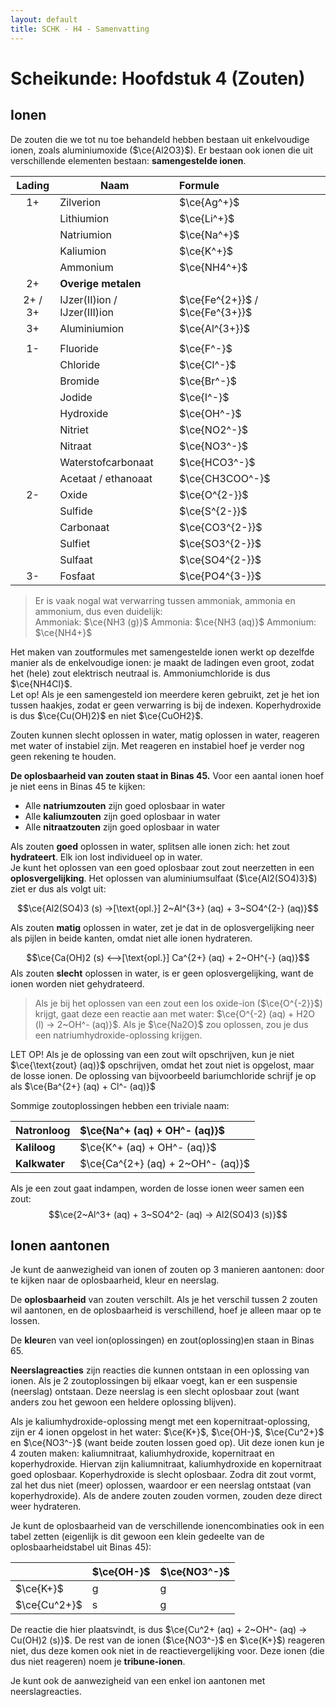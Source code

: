 ```yaml
---
layout: default
title: SCHK - H4 - Samenvatting
---
```


# Scheikunde: Hoofdstuk 4 (Zouten)

## Ionen

De zouten die we tot nu toe behandeld hebben bestaan uit enkelvoudige ionen, zoals aluminiumoxide ($\ce{Al2O3}$). Er bestaan ook ionen die uit verschillende elementen bestaan: **samengestelde ionen**.

| Lading  | Naam                         | Formule                         |
| :-----: | ---------------------------- | :------------------------------ |
|   1+    | Zilverion                    | $\ce{Ag^+}$                     |
|         | Lithiumion                   | $\ce{Li^+}$                     |
|         | Natriumion                   | $\ce{Na^+}$                     |
|         | Kaliumion                    | $\ce{K^+}$                      |
|         | Ammonium                     | $\ce{NH4^+}$                    |
|   2+    | **Overige metalen**          |                                 |
| 2+ / 3+ | IJzer(II)ion / IJzer(III)ion | $\ce{Fe^{2+}}$ / $\ce{Fe^{3+}}$ |
|   3+    | Aluminiumion                 | $\ce{Al^{3+}}$                  |
|         |                              |                                 |
|   1-    | Fluoride                     | $\ce{F^-}$                      |
|         | Chloride                     | $\ce{Cl^-}$                     |
|         | Bromide                      | $\ce{Br^-}$                     |
|         | Jodide                       | $\ce{I^-}$                      |
|         | Hydroxide                    | $\ce{OH^-}$                     |
|         | Nitriet                      | $\ce{NO2^-}$                    |
|         | Nitraat                      | $\ce{NO3^-}$                    |
|         | Waterstofcarbonaat           | $\ce{HCO3^-}$                   |
|         | Acetaat / ethanoaat          | $\ce{CH3COO^-}$                 |
|   2-    | Oxide                        | $\ce{O^{2-}}$                   |
|         | Sulfide                      | $\ce{S^{2-}}$                   |
|         | Carbonaat                    | $\ce{CO3^{2-}}$                 |
|         | Sulfiet                      | $\ce{SO3^{2-}}$                 |
|         | Sulfaat                      | $\ce{SO4^{2-}}$                 |
|   3-    | Fosfaat                      | $\ce{PO4^{3-}}$                 |

> Er is vaak nogal wat verwarring tussen ammoniak, ammonia en ammonium, dus even duidelijk:  
> Ammoniak: $\ce{NH3 (g)}$
> Ammonia: $\ce{NH3 (aq)}$
> Ammonium: $\ce{NH4+}$

Het maken van zoutformules met samengestelde ionen werkt op dezelfde manier als de enkelvoudige ionen: je maakt de ladingen even groot, zodat het (hele) zout elektrisch neutraal is. Ammoniumchloride is dus $\ce{NH4Cl}$.  
Let op! Als je een samengesteld ion meerdere keren gebruikt, zet je het ion tussen haakjes, zodat er geen verwarring is bij de indexen. Koperhydroxide is dus $\ce{Cu(OH)2}$ en niet $\ce{CuOH2}$.

Zouten kunnen slecht oplossen in water, matig oplossen in water, reageren met water of instabiel zijn. Met reageren en instabiel hoef je verder nog geen rekening te houden.

**De oplosbaarheid van zouten staat in Binas 45.** Voor een aantal ionen hoef je niet eens in Binas 45 te kijken:

- Alle **natriumzouten** zijn goed oplosbaar in water
- Alle **kaliumzouten** zijn goed oplosbaar in water
- Alle **nitraatzouten** zijn goed oplosbaar in water

Als zouten **goed** oplossen in water, splitsen alle ionen zich: het zout **hydrateert**. Elk ion lost individueel op in water.  
Je kunt het oplossen van een goed oplosbaar zout zout neerzetten in een **oplosvergelijking**. Het oplossen van aluminiumsulfaat ($\ce{Al2(SO4)3}$) ziet er dus als volgt uit:

$$\ce{Al2(SO4)3 (s) ->[\text{opl.}] 2~Al^{3+} (aq) + 3~SO4^{2-} (aq)}$$

Als zouten **matig** oplossen in water, zet je dat in de oplosvergelijking neer als pijlen in beide kanten, omdat niet alle ionen hydrateren.

$$\ce{Ca(OH)2 (s) <-->[\text{opl.}] Ca^{2+} (aq) + 2~OH^{-} (aq)}$$
Als zouten **slecht** oplossen in water, is er geen oplosvergelijking, want de ionen worden niet gehydrateerd.

> Als je bij het oplossen van een zout een los oxide-ion ($\ce{O^{-2}}$) krijgt, gaat deze een reactie aan met water: $\ce{O^{-2} (aq) + H2O (l) -> 2~OH^- (aq)}$.
> Als je $\ce{Na2O}$ zou oplossen, zou je dus een natriumhydroxide-oplossing krijgen.

LET OP! Als je de oplossing van een zout wilt opschrijven, kun je niet $\ce{\text{zout} (aq)}$ opschrijven, omdat het zout niet is opgelost, maar de losse ionen. De oplossing van bijvoorbeeld bariumchloride schrijf je op als $\ce{Ba^{2+} (aq) + Cl^- (aq)}$

Sommige zoutoplossingen hebben een triviale naam:

| **Natronloog** | $\ce{Na^+ (aq) + OH^- (aq)}$      |
| -------------- | :-------------------------------- |
| **Kaliloog**   | $\ce{K^+ (aq) + OH^- (aq)}$       |
| **Kalkwater**  | $\ce{Ca^{2+} (aq) + 2~OH^- (aq)}$ |

Als je een zout gaat indampen, worden de losse ionen weer samen een zout:
$$\ce{2~Al^3+ (aq) + 3~SO4^2- (aq) -> Al2(SO4)3 (s)}$$

## Ionen aantonen

Je kunt de aanwezigheid van ionen of zouten op 3 manieren aantonen: door te kijken naar de oplosbaarheid, kleur en neerslag.

De **oplosbaarheid** van zouten verschilt. Als je het verschil tussen 2 zouten wil aantonen, en de oplosbaarheid is verschillend, hoef je alleen maar op te lossen.

De **kleur**en van veel ion(oplossingen) en zout(oplossing)en staan in Binas 65.

**Neerslagreacties** zijn reacties die kunnen ontstaan in een oplossing van ionen. Als je 2 zoutoplossingen bij elkaar voegt, kan er een suspensie (neerslag) ontstaan. Deze neerslag is een slecht oplosbaar zout (want anders zou het gewoon een heldere oplossing blijven).

Als je kaliumhydroxide-oplossing mengt met een kopernitraat-oplossing, zijn er 4 ionen opgelost in het water: $\ce{K+}$, $\ce{OH-}$, $\ce{Cu^2+}$ en $\ce{NO3^-}$ (want beide zouten lossen goed op). Uit deze ionen kun je 4 zouten maken: kaliumnitraat, kaliumhydroxide, kopernitraat en koperhydroxide. Hiervan zijn kaliumnitraat, kaliumhydroxide en kopernitraat goed oplosbaar. Koperhydroxide is slecht oplosbaar. Zodra dit zout vormt, zal het dus niet (meer) oplossen, waardoor er een neerslag ontstaat (van koperhydroxide). Als de andere zouten zouden vormen, zouden deze direct weer hydrateren.

Je kunt de oplosbaarheid van de verschillende ionencombinaties ook in een tabel zetten (eigenlijk is dit gewoon een klein gedeelte van de oplosbaarheidstabel uit Binas 45):

|              | $\ce{OH-}$ | $\ce{NO3^-}$ |
| ------------ | ---------- | ------------ |
| $\ce{K+}$    | g          | g            |
| $\ce{Cu^2+}$ | s          | g            |

De reactie die hier plaatsvindt, is dus $\ce{Cu^2+ (aq) + 2~OH^- (aq) -> Cu(OH)2 (s)}$. De rest van de ionen ($\ce{NO3^-}$ en $\ce{K+}$) reageren niet, dus deze komen ook niet in de reactievergelijking voor. Deze ionen (die dus niet reageren) noem je **tribune-ionen**.

Je kunt ook de aanwezigheid van een enkel ion aantonen met neerslagreacties.
